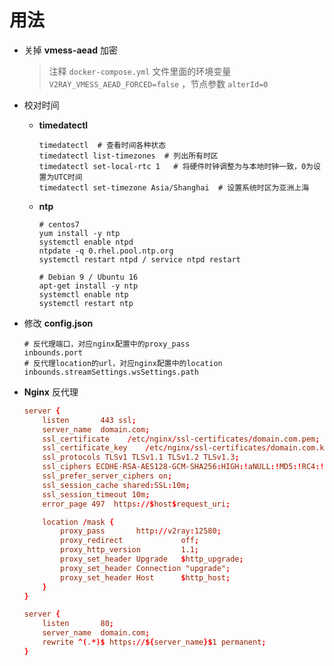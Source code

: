 # 用法

- 关掉 **vmess-aead** 加密

  > 注释 `docker-compose.yml` 文件里面的环境变量 `V2RAY_VMESS_AEAD_FORCED=false` ，节点参数 `alterId=0`

- 校对时间

  - **timedatectl**

    ```shell
    timedatectl  # 查看时间各种状态
    timedatectl list-timezones  # 列出所有时区
    timedatectl set-local-rtc 1   # 将硬件时钟调整为与本地时钟一致，0为设置为UTC时间
    timedatectl set-timezone Asia/Shanghai  # 设置系统时区为亚洲上海
    ```

  - **ntp**

    ```shell
    # centos7
    yum install -y ntp
    systemctl enable ntpd
    ntpdate -q 0.rhel.pool.ntp.org
    systemctl restart ntpd / service ntpd restart
    
    # Debian 9 / Ubuntu 16
    apt-get install -y ntp
    systemctl enable ntp
    systemctl restart ntp
    ```

- 修改 **config.json**

  ```
  # 反代理端口，对应nginx配置中的proxy_pass
  inbounds.port
  # 反代理location的url，对应nginx配置中的location
  inbounds.streamSettings.wsSettings.path
  ```

- **Nginx** 反代理

  ```conf
  server {    
      listen       443 ssl;    
      server_name  domain.com;
      ssl_certificate    /etc/nginx/ssl-certificates/domain.com.pem;
      ssl_certificate_key    /etc/nginx/ssl-certificates/domain.com.key;
      ssl_protocols TLSv1 TLSv1.1 TLSv1.2 TLSv1.3;
      ssl_ciphers ECDHE-RSA-AES128-GCM-SHA256:HIGH:!aNULL:!MD5:!RC4:!DHE;
      ssl_prefer_server_ciphers on;
      ssl_session_cache shared:SSL:10m;
      ssl_session_timeout 10m;
      error_page 497  https://$host$request_uri;
  
      location /mask {
          proxy_pass       http://v2ray:12580;
          proxy_redirect             off;
          proxy_http_version         1.1;
          proxy_set_header Upgrade   $http_upgrade;
          proxy_set_header Connection "upgrade";
          proxy_set_header Host      $http_host;
      }
  }
  
  server {
      listen       80;
      server_name  domain.com;
      rewrite ^(.*)$ https://${server_name}$1 permanent;
  }
  ```